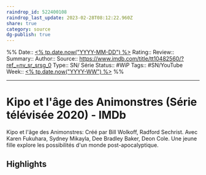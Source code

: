 ```yaml
---
raindrop_id: 522400108
raindrop_last_update: 2023-02-28T08:12:22.960Z
share: true
category: source
dg-publish: true
---
```


%%
Date:: [<% tp.date.now("YYYY-MM-DD") %>](%3C%25%20tp.date.now(%22YYYY-MM-DD%22)%20%25%3E.md)
Rating::
Review:: 
Summary:: 
Author::
Source:: https://www.imdb.com/title/tt10482560/?ref_=nv_sr_srsg_0
Type:: SN/ Série
Status:: #WiP
Tags:: #SN/YouTube
Week:: [<% tp.date.now("YYYY-WW") %>](%3C%25%20tp.date.now(%22YYYY-WW%22)%20%25%3E.md)
%%
***
# Kipo et l'âge des Animonstres (Série télévisée 2020) - IMDb

Kipo et l'âge des Animonstres: Créé par Bill Wolkoff, Radford Sechrist. Avec Karen Fukuhara, Sydney Mikayla, Dee Bradley Baker, Deon Cole. Une jeune fille explore les possibilités d'un monde post-apocalyptique.

## Highlights

